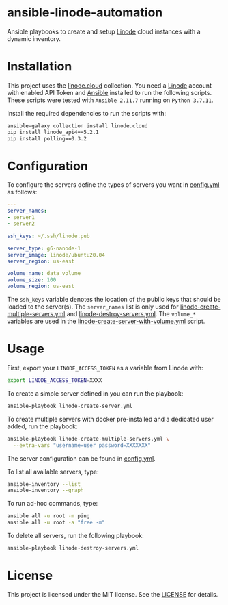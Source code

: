 # ansible-linode-automation

Ansible playbooks to create and setup [Linode](https://linode.gvw92c.net/LPg90o) cloud instances with a dynamic inventory.

# Installation

This project uses the [linode.cloud](https://github.com/linode/ansible_linode) collection. You need a [Linode](https://linode.gvw92c.net/LPg90o) account with enabled API Token and [Ansible](https://www.ansible.com/) installed to run the following scripts. These scripts were tested with `Ansible 2.11.7` running on `Python 3.7.11`.

Install the required dependencies to run the scripts with:

```bash
ansible-galaxy collection install linode.cloud
pip install linode_api4==5.2.1
pip install polling==0.3.2
```

# Configuration

To configure the servers define the types of servers you want in [config.yml](config.yml) as follows:

```yml
---
server_names:
- server1
- server2

ssh_keys: ~/.ssh/linode.pub

server_type: g6-nanode-1
server_image: linode/ubuntu20.04
server_region: us-east

volume_name: data_volume
volume_size: 100
volume_region: us-east
```

The `ssh_keys` variable denotes the location of the public keys that should be loaded to the server(s). The `server_names` list is only used for [linode-create-multiple-servers.yml](linode-create-servers.yml) and [linode-destroy-servers.yml](linode-destroy-servers.yml). The `volume_*` variables are used in the [linode-create-server-with-volume.yml](linode-create-server-with-volume.yml) script.

# Usage

First, export your `LINODE_ACCESS_TOKEN` as a variable from Linode with:

```bash
export LINODE_ACCESS_TOKEN=XXXX
```

To create a simple server defined in you can run the playbook:

```bash
ansible-playbook linode-create-server.yml
```

To create multiple servers with docker pre-installed and a dedicated user added, run the playbook:

```bash
ansible-playbook linode-create-multiple-servers.yml \
  --extra-vars "username=user password=XXXXXXX"
```

The server configuration can be found in [config.yml](config.yml).

To list all available servers, type:

```bash
ansible-inventory --list
ansible-inventory --graph
```

To run ad-hoc commands, type:

```bash
ansible all -u root -m ping
ansible all -u root -a "free -m"
```

To delete all servers, run the following playbook:

```bash
ansible-playbook linode-destroy-servers.yml
```

# License 
This project is licensed under the MIT license. See the [LICENSE](LICENSE) for details.
